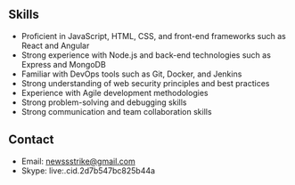 ## Skills
- Proficient in JavaScript, HTML, CSS, and front-end frameworks such as React and Angular
- Strong experience with Node.js and back-end technologies such as Express and MongoDB
- Familiar with DevOps tools such as Git, Docker, and Jenkins
- Strong understanding of web security principles and best practices
- Experience with Agile development methodologies
- Strong problem-solving and debugging skills
- Strong communication and team collaboration skills

## Contact
- Email: newssstrike@gmail.com
- Skype: live:.cid.2d7b547bc825b44a
